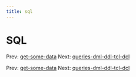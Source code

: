 ```yaml
---
title: sql
---
```


# SQL

Prev: [get-some-data](get-some-data.md) Next:
[queries-dml-ddl-tcl-dcl](queries-dml-ddl-tcl-dcl.md)

Prev: [get-some-data](get-some-data.md) Next:
[queries-dml-ddl-tcl-dcl](queries-dml-ddl-tcl-dcl.md)
